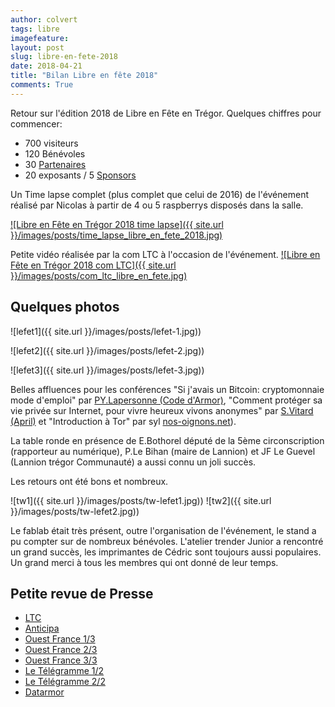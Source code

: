 ```yaml
---
author: colvert
tags: libre
imagefeature:
layout: post
slug: libre-en-fete-2018
date: 2018-04-21
title: "Bilan Libre en fête 2018"
comments: True
---
```


Retour sur l'édition 2018 de Libre en Fête en Trégor. Quelques chiffres pour
commencer:
 * 700 visiteurs
 * 120 Bénévoles
 * 30 [Partenaires](https://libre-en-fete-tregor.fr/partenaires)
 * 20 exposants / 5 [Sponsors](https://libre-en-fete-tregor.fr/sponsors)

Un Time lapse complet (plus complet que celui de 2016) de l'événement réalisé
par Nicolas à partir de 4 ou 5 raspberrys disposés dans la salle.

[![Libre en Fête en Trégor 2018 time lapse]({{ site.url }}/images/posts/time_lapse_libre_en_fete_2018.jpg)](https://www.youtube.com/watch?v=duFRgBmI8dQ&
 "Libre en Fête en Trégor 2018, le time lapse")

 Petite vidéo réalisée par la com LTC à l'occasion de l'événement.
 [![Libre en Fête en Trégor 2018 com LTC]({{ site.url }}/images/posts/com_ltc_libre_en_fete.jpg)](https://www.youtube.com/watch?v=ag5fUKgbPHo
  "Libre en Fête en Trégor 2018, vidéo Com LTC")

## Quelques photos

![lefet1]({{ site.url }}/images/posts/lefet-1.jpg))

![lefet2]({{ site.url }}/images/posts/lefet-2.jpg))

![lefet3]({{ site.url }}/images/posts/lefet-3.jpg))

Belles affluences pour les conférences "Si j'avais un Bitcoin: cryptomonnaie mode
 d'emploi" par [PY.Lapersonne (Code d'Armor)](https://pylapp.github.io/), "Comment protéger sa vie privée sur
  Internet, pour vivre heureux vivons anonymes" par [S.Vitard (April)](https://twitter.com/sebvitard) et
"Introduction à Tor" par syl [nos-oignons.net](https://nos-oignons.net/)).

La table ronde en présence de E.Bothorel député de la 5ème circonscription
 (rapporteur au numérique), P.Le Bihan (maire de Lannion) et JF Le Guevel
 (Lannion trégor Communauté) a aussi connu un joli succès.

Les retours ont été bons et nombreux.

![tw1]({{ site.url }}/images/posts/tw-lefet1.jpg))
![tw2]({{ site.url }}/images/posts/tw-lefet2.jpg))

Le fablab était très présent, outre l'organisation de l'événement, le stand a pu
compter sur de nombreux bénévoles. L'atelier trender Junior a rencontré un grand
succès, les imprimantes de Cédric sont toujours aussi populaires. Un grand merci
à tous les membres qui ont donné de leur temps.

## Petite revue de Presse

* [LTC](https://www.lannion-tregor.com/fr/videotheque/video/le-logiciel-libre-partout-dans-notre-vie.html)
* [Anticipa](https://www.technopole-anticipa.com/La-grande-fete-du-numerique-du-logiciel-libre-et-de-ses-usages.html)
* [Ouest France 1/3](https://www.ouest-france.fr/bretagne/lannion-22300/philippe-roux-gagne-le-concours-openstreetmap-5650057)
* [Ouest France 2/3](https://www.ouest-france.fr/bretagne/lannion-22300/libre-en-fete-lannion-le-libre-s-offre-une-fete-open-aux-non-geeks-5645288)
* [Ouest France 3/3](https://www.ouest-france.fr/bretagne/lannion-22300/lannion-un-dimanche-du-numerique-et-du-logiciel-libre-5637865)
* [Le Télégramme 1/2](https://www.letelegramme.fr/cotes-darmor/lannion/libre-en-fete-un-vent-de-fraicheur-sur-l-informatique-26-03-2018-11900634.php)
* [Le Télégramme 2/2](https://www.letelegramme.fr/cotes-darmor/lannion/libre-en-fete-le-logiciel-libre-en-vedette-dimanche-23-03-2018-11897411.php)
* [Datarmor](https://datarmor.cotesdarmor.fr/web/guest/actualites/-/blogs/libre-en-fete-en-treg-2?_33_redirect=http%3A%2F%2Fdatarmor.cotesdarmor.fr%2Fweb%2Fguest%2Factualites%3Fp_p_id%3D33%26p_p_lifecycle%3D0%26p_p_state%3Dnormal%26p_p_mode%3Dview%26p_p_col_id%3Dcolumn-1%26p_p_col_count%3D3)
